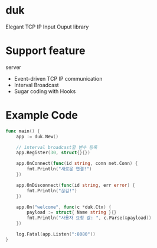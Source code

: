 # duk
Elegant TCP IP Input Ouput library

# Support feature
server
- Event-driven TCP IP communication 
- Interval Broadcast
- Sugar coding with Hooks 

# Example Code
```go
func main() {
	app := duk.New()

    // interval broadcast할 변수 등록
	app.Register(30, struct{}{})

	app.OnConnect(func(id string, conn net.Conn) {
		fmt.Println("새로운 연결!")
	})

	app.OnDisconnect(func(id string, err error) {
		fmt.Println("끊김!")
	})

	app.On("welcome", func(c *duk.Ctx) {
		payload := struct{ Name string }{}
		fmt.Println("사용자 요청 값: ", c.Parse(&payload))
	})

	log.Fatal(app.Listen(":8080"))
}
```

